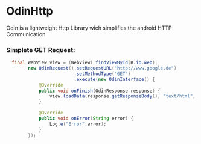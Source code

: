 # OdinHttp
Odin is a lightweight Http Library wich simplifies the android HTTP Communication

### Simplete GET Request:

```java
  final WebView view = (WebView) findViewById(R.id.web);
        new OdinRequest().setRequestURL("http://www.google.de")
                         .setMethodType("GET")
                         .execute(new OdinInterface() {
            @Override
            public void onFinish(OdinResponse response) {
                view.loadData(response.getResponseBody(), "text/html", "UTF-8");
            }

            @Override
            public void onError(String error) {
                Log.e("Error",error);
            }
        });
```
